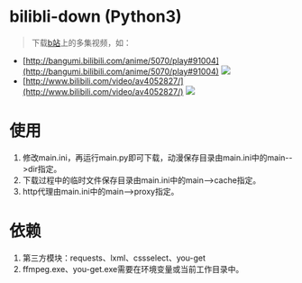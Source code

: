 # bilibli-down (Python3)
> 下载[b站](http://www.bilibili.com/)上的多集视频，如：
* [http://bangumi.bilibili.com/anime/5070/play#91004](http://bangumi.bilibili.com/anime/5070/play#91004)
  ![](http://ofpb4e3i2.bkt.clouddn.com/17-4-9/84740577-file_1491669211227_1054b.png)
* [http://www.bilibili.com/video/av4052827/](http://www.bilibili.com/video/av4052827/)
![](http://ofpb4e3i2.bkt.clouddn.com/17-4-9/13494349-file_1491669452084_17c38.png)

# 使用
1. 修改main.ini，再运行main.py即可下载，动漫保存目录由main.ini中的main-->dir指定。
2. 下载过程中的临时文件保存目录由main.ini中的main-->cache指定。
3. http代理由main.ini中的main-->proxy指定。

# 依赖
1. 第三方模块：requests、lxml、cssselect、you-get
2. ffmpeg.exe、you-get.exe需要在环境变量或当前工作目录中。
